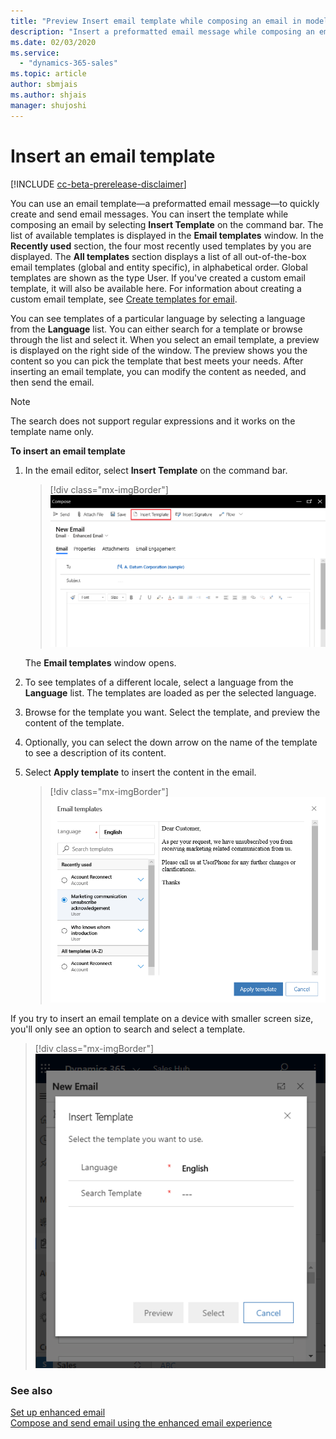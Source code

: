 ```yaml
---
title: "Preview Insert email template while composing an email in model-driven apps | MicrosoftDocs"
description: "Insert a preformatted email message while composing an email."
ms.date: 02/03/2020
ms.service:
  - "dynamics-365-sales"
ms.topic: article
author: sbmjais
ms.author: shjais
manager: shujoshi
---
```


# Insert an email template

[!INCLUDE [cc-beta-prerelease-disclaimer](../includes/cc-beta-prerelease-disclaimer.md)]

You can use an email template—a preformatted email message—to quickly create and send email messages. You can insert the template while composing an email by selecting **Insert Template** on the command bar. The list of available templates is displayed in the **Email templates** window. In the **Recently used** section, the four most recently used templates by you are displayed. The **All templates** section displays a list of all out-of-the-box email templates (global and entity specific), in alphabetical order. Global templates are shown as the type User. If you've created a custom email template, it will also be available here. For information about creating a custom email template, see [Create templates for email](https://docs.microsoft.com/power-platform/admin/create-templates-email).

You can see templates of a particular language by selecting a language from the **Language** list. You can either search for a template or browse through the list and select it. When you select an email template, a preview is displayed on the right side of the window. The preview shows you the content so you can pick the template that best meets your needs. After inserting an email template, you can modify the content as needed, and then send the email.

> [!NOTE]
> The search does not support regular expressions and it works on the template name only.

**To insert an email template**

1.	In the email editor, select **Insert Template** on the command bar.

     > [!div class="mx-imgBorder"]
     > ![Insert template button](media/insert-email-template-button.png "Insert template button") 

    The **Email templates** window opens.

2.	To see templates of a different locale, select a language from the **Language** list. The templates are loaded as per the selected language.	

3.  Browse for the template you want. Select the template, and preview the content of the template.

4.	Optionally, you can select the down arrow on the name of the template to see a description of its content.

5.	Select **Apply template** to insert the content in the email.

     > [!div class="mx-imgBorder"]
     > ![Email templates window](media/email-templates-window.png "Email templates window")

If you try to insert an email template on a device with smaller screen size, you'll only see an option to search and select a template.

> [!div class="mx-imgBorder"]
> ![Search template](media/search-template.png "Search template") 

### See also

[Set up enhanced email](https://docs.microsoft.com/power-platform/admin/system-settings-dialog-box-email-tab)<br>
[Compose and send email using the enhanced email experience](enhanced-email.md)
